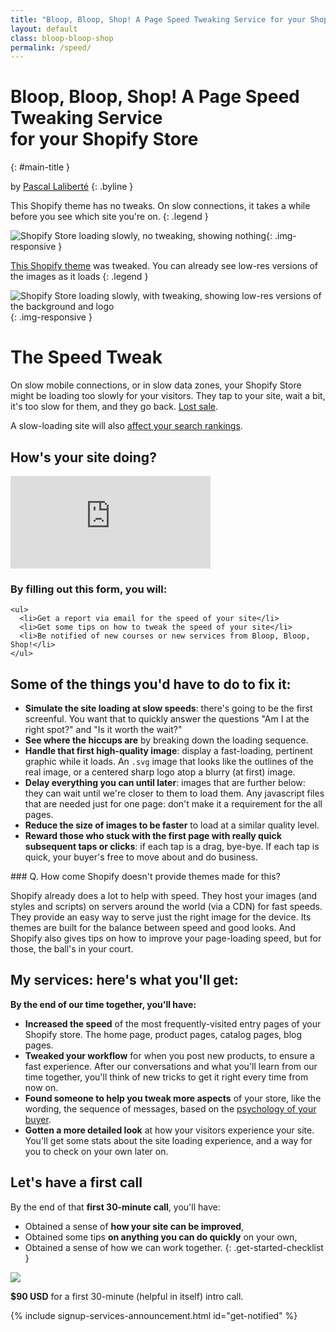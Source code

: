 ```yaml
---
title: "Bloop, Bloop, Shop! A Page Speed Tweaking Service for your Shopify Store"
layout: default
class: bloop-bloop-shop
permalink: /speed/
---
```


# Bloop, Bloop, Shop! <span class="tagline">A Page Speed Tweaking Service <br class="hide-mobile">for your Shopify Store</span>
{: #main-title }

by [Pascal Laliberté][pascallaliberte]
{: .byline }

<div class="clearfix demo-images" markdown="1">
  <div class="left demo-image" markdown="1">

  This Shopify theme has no tweaks. On slow connections, it takes a while before you see which site you're on.
  {: .legend }

  ![Shopify Store loading slowly, no tweaking, showing nothing](/assets/images/demo-slow-connection.jpg){: .img-responsive }
  </div>
  <div class="right demo-image light-text" markdown="1">

  [This Shopify theme](https://campfire-eyes.myshopify.com) was tweaked. You can already see low-res versions of the images as it loads
  {: .legend }

  ![Shopify Store loading slowly, with tweaking, showing low-res versions of the background and logo](/assets/images/demo-tweaked-site.jpg){: .img-responsive }
  </div>
</div>

# The Speed Tweak

On slow mobile connections, or in slow data zones, your Shopify Store might be loading too slowly for your visitors. They tap to your site, wait a bit, it's too slow for them, and they go back. [Lost sale][lost-sales].

A slow-loading site will also [affect your search rankings][search-rankings].

[lost-sales]: https://www.shopify.ca/partners/blog/18840023-how-to-optimize-themes-for-performance
[search-rankings]: https://www.shopify.ca/enterprise/60726275-page-speed-are-slow-loading-pages-killing-your-growth

## How's your site doing?

<div class="clearfix two-columns psl-embed">
  <div class="left">
    <div class="psl-embed-wrapper">
      <iframe src="https://app.pagespeedleads.com/as/pascal-laliberte/iframe" width="320" height="148" frameborder="0"></iframe>
    </div>
  </div>
  <div class="right">
    <h3>By filling out this form, you will:</h3>
    
    <ul>
      <li>Get a report via email for the speed of your site</li>
      <li>Get some tips on how to tweak the speed of your site</li>
      <li>Be notified of new courses or new services from Bloop, Bloop, Shop!</li>
    </ul>
  </div>
</div>

## Some of the things you'd have to do to fix it:

* **Simulate the site loading at slow speeds**: there's going to be the first screenful. You want that to quickly answer the questions "Am I at the right spot?" and "Is it worth the wait?"
* **See where the hiccups are** by breaking down the loading sequence.
* **Handle that first high-quality image**: display a fast-loading, pertinent graphic while it loads. An `.svg` image that looks like the outlines of the real image, or a centered sharp logo atop a blurry (at first) image.
* **Delay everything you can until later**: images that are further below: they can wait until we're closer to them to load them. Any javascript files that are needed just for one page: don't make it a requirement for the all pages.
* **Reduce the size of images to be faster** to load at a similar quality level.
* **Reward those who stuck with the first page with really quick subsequent taps or clicks**: if each tap is a drag, bye-bye. If each tap is quick, your buyer's free to move about and do business.

<div class="clarification" markdown="1">
### Q. How come Shopify doesn't provide themes made for this?

Shopify already does a lot to help with speed. They host your images (and styles and scripts) on servers around the world (via a CDN) for fast speeds. They provide an easy way to serve just the right image for the device. Its themes are built for the balance between speed and good looks. And Shopify also gives tips on how to improve your page-loading speed, but for those, the ball's in your court.
</div>

## My services: here's what you'll get:

**By the end of our time together, you'll have:**

* **Increased the speed** of the most frequently-visited entry pages of your Shopify store. The home page, product pages, catalog pages, blog pages.
* **Tweaked your workflow** for when you post new products, to ensure a fast experience. After our conversations and what you'll learn from our time together, you'll think of new tricks to get it right every time from now on.
* **Found someone to help you tweak more aspects** of your store, like the wording, the sequence of messages, based on the [psychology of your buyer][jtbd].
* **Gotten a more detailed look** at how your visitors experience your site. You'll get some stats about the site loading experience, and a way for you to check on your own later on.

## Let's have a first call

By the end of that **first 30-minute call**, you'll have:

* Obtained a sense of **how your site can be improved**,
* Obtained some tips **on anything you can do quickly** on your own,
* Obtained a sense of how we can work together.
{: .get-started-checklist }

<div class="text-center" markdown="1">
<img src="https://www.appointletcdn.com/loader/buttons/F1C40F.png" data-appointlet-organization="pascallaliberte" data-appointlet-service="49625"><script src="https://www.appointletcdn.com/loader/loader.min.js" async="" defer=""></script>

**$90 USD** for a first 30-minute (helpful in itself) intro call.
</div>

{% include signup-services-announcement.html id="get-notified" %}

[jtbd]: https://pascallaliberte.me/jtbd/hub/
[pascallaliberte]: https://pascallaliberte.me/